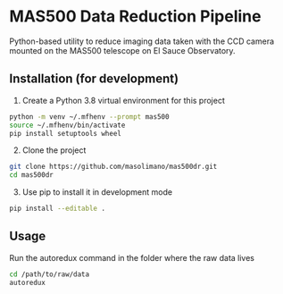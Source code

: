# MAS500 Data Reduction Pipeline
Python-based utility to reduce imaging data taken with the CCD camera mounted on the MAS500 telescope on El Sauce Observatory.

## Installation (for development)
1. Create a Python 3.8 virtual environment for this project
```sh
python -m venv ~/.mfhenv --prompt mas500
source ~/.mfhenv/bin/activate
pip install setuptools wheel
```
2. Clone the project
```sh
git clone https://github.com/masolimano/mas500dr.git
cd mas500dr
```
3. Use pip to install it in development mode
```sh
pip install --editable .
```


## Usage
Run the autoredux command in the folder where the raw data lives
```sh
cd /path/to/raw/data
autoredux
```
